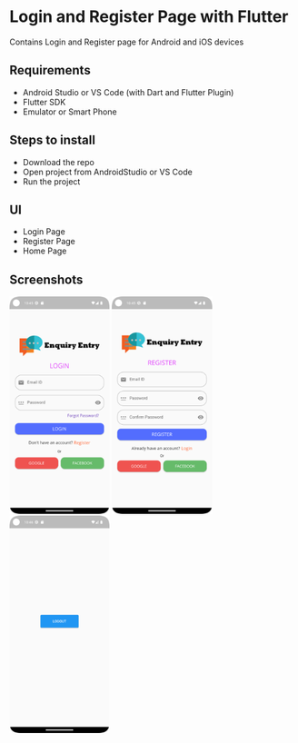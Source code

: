 # Login and Register Page with Flutter

Contains Login and Register page for Android and iOS devices

## Requirements
* Android Studio or VS Code (with Dart and Flutter Plugin)
* Flutter SDK
* Emulator or Smart Phone

## Steps to install
* Download the repo
* Open project from AndroidStudio or VS Code
* Run the project

## UI
* Login Page
* Register Page
* Home Page

## Screenshots

<img src="https://github.com/shubhamghadi123/LoginAndRegister-Flutter/blob/master/assets/Screenshots/login.png" width="35%"> <img src="https://github.com/shubhamghadi123/LoginAndRegister-Flutter/blob/master/assets/Screenshots/register.png" width="35%">
<img src="https://github.com/shubhamghadi123/LoginAndRegister-Flutter/blob/master/assets/Screenshots/home.png" width="35%">
